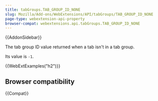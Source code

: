 ```yaml
---
title: tabGroups.TAB_GROUP_ID_NONE
slug: Mozilla/Add-ons/WebExtensions/API/tabGroups/TAB_GROUP_ID_NONE
page-type: webextension-api-property
browser-compat: webextensions.api.tabGroups.TAB_GROUP_ID_NONE
---
```


{{AddonSidebar}}

The tab group ID value returned when a tab isn't in a tab group.

Its value is `-1`.

{{WebExtExamples("h2")}}

## Browser compatibility

{{Compat}}
